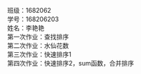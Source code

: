 班级：1682062   
学号：168206203   
姓名：李艳艳  
第一次作业：查找排序  
第二次作业：水仙花数  
第三次作业：快速排序1  
第四次作业：快速排序2，sum函数，合并排序  
